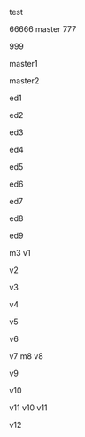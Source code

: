 test

66666
master
777


999

master1

master2

ed1

ed2

ed3

ed4

ed5

ed6

ed7

ed8

ed9

m3
v1

v2

v3

v4

v5

v6

v7
m8
v8

v9

v10

v11
v10
v11

v12
